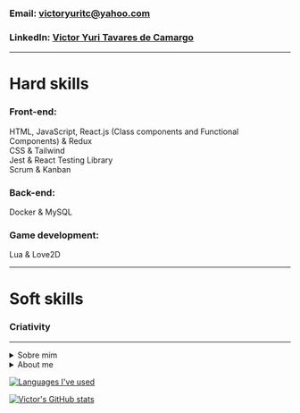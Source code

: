 
### Email: victoryuritc@yahoo.com
### LinkedIn: [Victor Yuri Tavares de Camargo](https://www.linkedin.com/in/victor-yuri-tavares-de-camargo/)

- - - -

# Hard skills

### Front-end:
HTML, JavaScript, React.js (Class components and Functional Components) & Redux
<br>
CSS & Tailwind
<br>
Jest & React Testing Library
<br>
Scrum & Kanban

### Back-end:
Docker & MySQL

### Game development:
Lua & Love2D

- - - -

# Soft skills

### Criativity

- - - -

<details>
<summary>Sobre mim</summary>

* Estudante de Desenvolvimento Web Full-Stack na [Trybe](https://github.com/tryber)
* Origem: Curitiba, Paraná, Brasil
* Estudante desde 21/03/2022
* Hobbies:
   * Escutar variados gêneros musicais, desde Frank Sinatra :tophat: a Pharrell Williams :smile:, de Hans Zimmer :hourglass: a Paolo Nutini :scotland:
   * Desenvolver jogos de aventura, plataforma e construção de cidades em 2D
   * Aprender sobre aspectos culturais de diferentes países, lugares e povos
  
</details>

<details>
<summary> About me </summary>
<br>
 
* Full-stack Web Development student at [Trybe](https://github.com/tryber)
* Origin: Curitiba, Paraná, Brasil
* Student since 03/21/2022
* Hobbies:
   * Listening diversified music genres, from Frank Sinatra :tophat: to Pharrell Williams :smile:, from Hans Zimmer :hourglass: to Paolo Nutini :scotland:
   * Developing 2D adventure, platform and city-building games
   * Learning about cultural aspects from different countries, places and people
</details>

[![Languages I've used](https://github-readme-stats.vercel.app/api/top-langs/?username=VictorYuriTC)](https://github.com/anuraghazra/github-readme-stats)

[![Victor's GitHub stats](https://github-readme-stats.vercel.app/api?username=VictorYuriTC)](https://github.com/anuraghazra/github-readme-stats)


<!--
**VictorYuriTC/VictorYuriTC** is a ✨ _special_ ✨ repository because its `README.md` (this file) appears on your GitHub profile.

Here are some ideas to get you started:

- 🔭 I’m currently working on ...
- 🌱 I’m currently learning ...
- 👯 I’m looking to collaborate on ...
- 🤔 I’m looking for help with ...
- 💬 Ask me about ...
- 📫 How to reach me: ...
- 😄 Pronouns: ...
- ⚡ Fun fact: ...
-->
